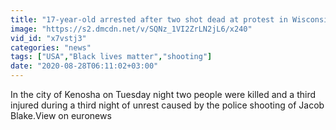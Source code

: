 ```yaml
---
title: "17-year-old arrested after two shot dead at protest in Wisconsin, USA"
image: "https://s2.dmcdn.net/v/SQNz_1VI2ZrLN2jL6/x240"
vid_id: "x7vstj3"
categories: "news"
tags: ["USA","Black lives matter","shooting"]
date: "2020-08-28T06:11:02+03:00"
---
```

In the city of Kenosha on Tuesday night two people were killed and a third injured during a third night of unrest caused by the police shooting of Jacob Blake.View on euronews
